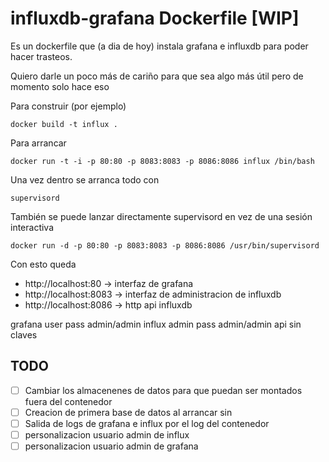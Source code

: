 influxdb-grafana Dockerfile [WIP]
=================================

Es un dockerfile que (a dia de hoy) instala grafana e influxdb para poder hacer trasteos.

Quiero darle un poco más de cariño para que sea algo más útil pero de momento solo hace eso


Para construir (por ejemplo)
```
docker build -t influx .
```

Para arrancar

```
docker run -t -i -p 80:80 -p 8083:8083 -p 8086:8086 influx /bin/bash
```

Una vez dentro se arranca todo con

```
supervisord
```

También se puede lanzar directamente supervisord en vez de una sesión interactiva

```
docker run -d -p 80:80 -p 8083:8083 -p 8086:8086 /usr/bin/supervisord
```

Con esto queda

- http://localhost:80 -> interfaz de grafana
- http://localhost:8083 -> interfaz de administracion de influxdb
- http://localhost:8086 -> http api influxdb

grafana user pass admin/admin
influx admin pass admin/admin
api sin claves

TODO
----

- [ ] Cambiar los almacenenes de datos para que puedan ser montados fuera del contenedor
- [ ] Creacion de primera base de datos al arrancar sin
- [ ] Salida de logs de grafana e influx por el log del contenedor
- [ ] personalizacion usuario admin de influx
- [ ] personalizacion usuario admin de grafana
